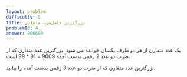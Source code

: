 ```yaml
---
layout: problem
difficulty: 5
title: بزرگترین حاصل‌ضرب متقارن
problemId: 4
answer: 906609
---
```

یک عدد متقارن از هر دو طرف یکسان خوانده می شود. بزرگترین عدد متقارن که از ضرب دو عدد 2 رقمی بدست آمده 9009 = 91 * 99  است.

بزرگترین عدد متقارن که از ضرب دو عدد 3 رقمی بدست آمده را بیابید.